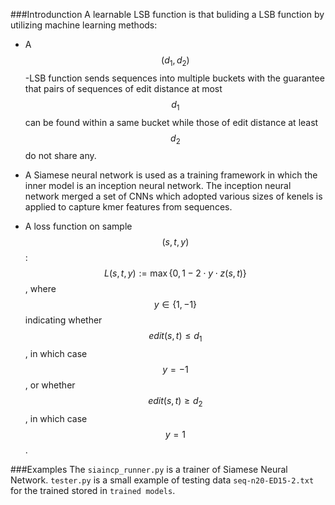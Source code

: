 ###Introdunction
A learnable LSB function is that buliding a LSB function by utilizing machine learning methods:

- A $$(d_1,d_2)$$-LSB function sends sequences into multiple buckets with the guarantee that pairs of sequences of edit distance at most $$d_1$$ can be found within a same bucket while those of edit distance at least $$d_2$$ do not share any. 

-  A Siamese neural network is used as a training framework in which the inner model is an inception neural network. The inception neural network merged a set of CNNs which adopted various sizes of kenels is applied to capture kmer features from sequences.

- A loss function on sample $$(s,t,y)$$: $$L(s,t,y) := \max\lbrace0, 1-2\cdot y\cdot z(s,t)\rbrace$$, where $$y \in \lbrace1, -1\rbrace$$ indicating whether $$edit(s,t) \le d_1$$, in which case $$y = -1$$, or whether $$edit(s,t) \ge d_2$$, in which case $$y = 1$$.

###Examples
The `siaincp_runner.py` is a trainer of Siamese Neural Network.
 `tester.py` is a small example of testing data  `seq-n20-ED15-2.txt` for the trained stored in `trained models`.